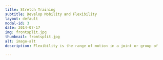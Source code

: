 ```yaml
---
title: Stretch Training
subtitle: Develop Mobility and Flexibility
layout: default
modal-id: 3
date: 2014-07-17
img: frontsplit.jpg
thumbnail: frontsplit.jpg
alt: image-alt
description: Flexibility is the range of motion in a joint or group of joints or the ability to move joints effectively through a complete range of motion. Flexibility training includes stretching exercises to lengthen the muscles.

---
```

